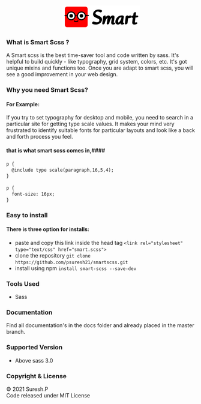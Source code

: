 <p align="center">
  <a href="https://psuresh21.github.io/smartscss">
  <img src="docs/smart-sass.PNG">
      </a>
  </p>


### What is Smart Scss ?
A Smart scss is the best time-saver tool and code written by sass. It's helpful to build quickly - like typography, grid system, colors, etc. It's got unique mixins and functions too. Once you are adapt to smart scss, you will see a good improvement in your web design. 

### Why you need Smart Scss?
#### For Example:
If you try to set typography for desktop and mobile, you need to search in a particular site for getting type scale values. It makes your mind very frustrated to identify suitable fonts for particular layouts and look like a back and forth process you feel.

#### that is what smart scss comes in,####

```
p {
  @include type scale(paragraph,16,5,4);
}

p {
  font-size: 16px;
}

```

### Easy to install
#### There is three option for installs:
 - paste and copy this link inside the head tag  ```<link rel="stylesheet" type="text/css" href="smart.scss">```
 - clone the repository ```git clone https://github.com/psuresh21/smartscss.git```
 - install using npm ```install smart-scss --save-dev```

### Tools Used
 - Sass

### Documentation
Find all documentation's in the docs folder and already placed in the master branch.

### Supported Version
- Above sass 3.0

### Copyright & License
© 2021 Suresh.P
<br>
Code released under MIT License








